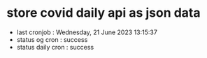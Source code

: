 # store covid daily api as json data

- last cronjob : Wednesday, 21 June 2023 13:15:37
- status og cron : success
- status daily cron : success
      
      